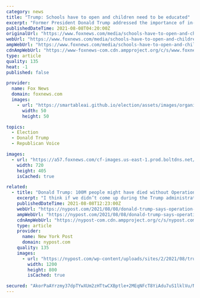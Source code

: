 ```yaml
---
category: news
title: "Trump: Schools have to open and children need to be educated"
excerpt: "Former President Donald Trump addressed the importance of in-person learning with Fox News host Dan Bongino Saturday evening, saying, \"Children have to go back to school.\""
publishedDateTime: 2021-08-08T04:20:00Z
originalUrl: "https://www.foxnews.com/media/schools-have-to-open-and-children-need-to-be-educated-trump-says"
webUrl: "https://www.foxnews.com/media/schools-have-to-open-and-children-need-to-be-educated-trump-says"
ampWebUrl: "https://www.foxnews.com/media/schools-have-to-open-and-children-need-to-be-educated-trump-says.amp"
cdnAmpWebUrl: "https://www-foxnews-com.cdn.ampproject.org/c/s/www.foxnews.com/media/schools-have-to-open-and-children-need-to-be-educated-trump-says.amp"
type: article
quality: 135
heat: -1
published: false

provider:
  name: Fox News
  domain: foxnews.com
  images:
    - url: "https://smartableai.github.io/election/assets/images/organizations/foxnews.com-50x50.jpg"
      width: 50
      height: 50

topics:
  - Election
  - Donald Trump
  - Republican Voice

images:
  - url: "https://a57.foxnews.com/cf-images.us-east-1.prod.boltdns.net/v1/static/694940094001/b2cb0665-c8f1-4267-8a19-1fda81fc12b9/9a4fbdef-7743-4350-b143-81d84474582f/1280x720/match/720/405/image.jpg?ve=1&tl=1"
    width: 720
    height: 405
    isCached: true

related:
  - title: "Donald Trump: 100M people might have died without Operation Warp Speed"
    excerpt: "I think if we didn’t come up during the Trump administration with the vaccine, you could have 100 million people dead, just like you had in 1917,” Trump said in an interview on"
    publishedDateTime: 2021-08-08T12:23:00Z
    webUrl: "https://nypost.com/2021/08/08/donald-trump-says-operation-warp-speed-saved-lives/"
    ampWebUrl: "https://nypost.com/2021/08/08/donald-trump-says-operation-warp-speed-saved-lives/amp/"
    cdnAmpWebUrl: "https://nypost-com.cdn.ampproject.org/c/s/nypost.com/2021/08/08/donald-trump-says-operation-warp-speed-saved-lives/amp/"
    type: article
    provider:
      name: New York Post
      domain: nypost.com
    quality: 135
    images:
      - url: "https://nypost.com/wp-content/uploads/sites/2/2021/08/trump-002.jpg?quality=90&strip=all&w=1200"
        width: 1200
        height: 800
        isCached: true

secured: "AkorPaAYrzmy37dpTYwXUm2zHTtwCXBptle+2MEqNFcT8YiAdu7uS1lklVu/NuZgikgVgpkf0ynf1nW8/8yghwKB7O7c0JzHHRNqPgT9ATAlxm5UthaPLP3RMj7HKpWiY2Q08zl1T8LqlgRrIViTEntvbtx19OrHwvETOaIkju+y87AmvW0OwdiNizGu0fLmZmw0/niN/vUmLEW1/86Po8FSCY2Y4RL1AHwAQKmbWws6Vcb+uN1+2pifG2FR5pftaJw22ZIsdMvok7GWphmkYSQ5pJi64Pz5C5DnHVna6GO4AbvCCESJpKtHffSPZte3urlfE66e5pO5OBRI2h7T4D+nI2OjJ3ZAyttx9dCwsLA=;aUFYV0GZDLm8Wi1Ut9/RRg=="
---
```



